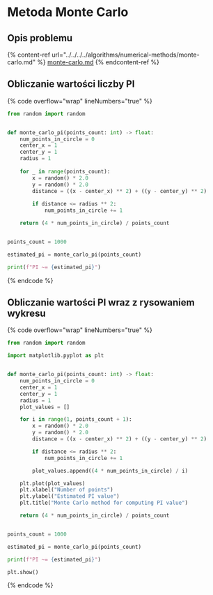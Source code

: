 # Metoda Monte Carlo

## Opis problemu

{% content-ref url="../../../../algorithms/numerical-methods/monte-carlo.md" %}
[monte-carlo.md](../../../../algorithms/numerical-methods/monte-carlo.md)
{% endcontent-ref %}

## Obliczanie wartości liczby PI

{% code overflow="wrap" lineNumbers="true" %}
```python
from random import random


def monte_carlo_pi(points_count: int) -> float:
    num_points_in_circle = 0
    center_x = 1
    center_y = 1
    radius = 1
    
    for _ in range(points_count):
        x = random() * 2.0
        y = random() * 2.0
        distance = ((x - center_x) ** 2) + ((y - center_y) ** 2)
        
        if distance <= radius ** 2:
            num_points_in_circle += 1

    return (4 * num_points_in_circle) / points_count


points_count = 1000

estimated_pi = monte_carlo_pi(points_count)

print(f"PI ~= {estimated_pi}")
```
{% endcode %}

## Obliczanie wartości PI wraz z rysowaniem wykresu

{% code overflow="wrap" lineNumbers="true" %}
```python
from random import random

import matplotlib.pyplot as plt


def monte_carlo_pi(points_count: int) -> float:
    num_points_in_circle = 0
    center_x = 1
    center_y = 1
    radius = 1
    plot_values = []

    for i in range(1, points_count + 1):
        x = random() * 2.0
        y = random() * 2.0
        distance = ((x - center_x) ** 2) + ((y - center_y) ** 2)

        if distance <= radius ** 2:
            num_points_in_circle += 1

        plot_values.append((4 * num_points_in_circle) / i)

    plt.plot(plot_values)
    plt.xlabel("Number of points")
    plt.ylabel("Estimated PI value")
    plt.title("Monte Carlo method for computing PI value")

    return (4 * num_points_in_circle) / points_count


points_count = 1000

estimated_pi = monte_carlo_pi(points_count)

print(f"PI ~= {estimated_pi}")

plt.show()
```
{% endcode %}
